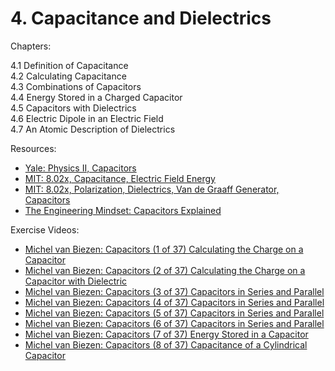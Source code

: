 # 4. Capacitance and Dielectrics

Chapters:

4.1 Definition of Capacitance\
4.2 Calculating Capacitance\
4.3 Combinations of Capacitors\
4.4 Energy Stored in a Charged Capacitor\
4.5 Capacitors with Dielectrics\
4.6 Electric Dipole in an Electric Field\
4.7 An Atomic Description of Dielectrics

Resources:

- [Yale: Physics II, Capacitors](https://www.youtube.com/watch?v=FLzJ2_DfNX0&list=PLD07B2225BB40E582&index=6)
- [MIT: 8.02x, Capacitance, Electric Field Energy](https://www.youtube.com/watch?v=qyP1xZCB62E&list=PLyQSN7X0ro2314mKyUiOILaOC2hk6Pc3j&index=8)
- [MIT: 8.02x, Polarization, Dielectrics, Van de Graaff Generator, Capacitors](https://www.youtube.com/watch?v=GAtAG938AQc&list=PLyQSN7X0ro2314mKyUiOILaOC2hk6Pc3j&index=9)
- [The Engineering Mindset: Capacitors Explained](https://www.youtube.com/watch?v=X4EUwTwZ110)


Exercise Videos:
- [Michel van Biezen: Capacitors (1 of 37) Calculating the Charge on a Capacitor](https://www.youtube.com/watch?v=CFzCDg9yp7Q&list=PLX2gX-ftPVXX7BZOcM1Y2gb8IQrTBrmUB)
- [Michel van Biezen: Capacitors (2 of 37) Calculating the Charge on a Capacitor with Dielectric](https://www.youtube.com/watch?v=Y14R6Jf8QRY&list=PLX2gX-ftPVXX7BZOcM1Y2gb8IQrTBrmUB)
- [Michel van Biezen: Capacitors (3 of 37) Capacitors in Series and Parallel](https://www.youtube.com/watch?v=4TEGFibotyM&list=PLX2gX-ftPVXX7BZOcM1Y2gb8IQrTBrmUB)
- [Michel van Biezen: Capacitors (4 of 37) Capacitors in Series and Parallel](https://www.youtube.com/watch?v=jwTO8HaA-fM&list=PLX2gX-ftPVXX7BZOcM1Y2gb8IQrTBrmUB)
- [Michel van Biezen: Capacitors (5 of 37) Capacitors in Series and Parallel](https://www.youtube.com/watch?v=NnpXbpJg-8Y&list=PLX2gX-ftPVXX7BZOcM1Y2gb8IQrTBrmUB)
- [Michel van Biezen: Capacitors (6 of 37) Capacitors in Series and Parallel](https://www.youtube.com/watch?v=FJD7sZnPrnM&list=PLX2gX-ftPVXX7BZOcM1Y2gb8IQrTBrmUB)
- [Michel van Biezen: Capacitors (7 of 37) Energy Stored in a Capacitor](https://www.youtube.com/watch?v=IAlAfW9RlWo&list=PLX2gX-ftPVXX7BZOcM1Y2gb8IQrTBrmUB)
- [Michel van Biezen: Capacitors (8 of 37) Capacitance of a Cylindrical Capacitor](https://www.youtube.com/watch?v=4VSMi5oxz_U&list=PLX2gX-ftPVXX7BZOcM1Y2gb8IQrTBrmUB)